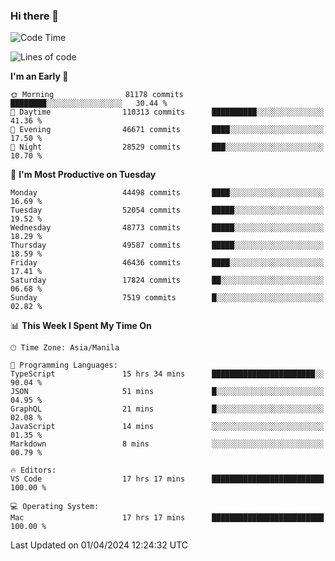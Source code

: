 ### Hi there 👋

<!--START_SECTION:waka-->
![Code Time](http://img.shields.io/badge/Code%20Time-5%2C006%20hrs%2047%20mins-blue)

![Lines of code](https://img.shields.io/badge/From%20Hello%20World%20I%27ve%20Written-118.5%20million%20lines%20of%20code-blue)

**I'm an Early 🐤** 

```text
🌞 Morning                81178 commits       ████████░░░░░░░░░░░░░░░░░   30.44 % 
🌆 Daytime                110313 commits      ██████████░░░░░░░░░░░░░░░   41.36 % 
🌃 Evening                46671 commits       ████░░░░░░░░░░░░░░░░░░░░░   17.50 % 
🌙 Night                  28529 commits       ███░░░░░░░░░░░░░░░░░░░░░░   10.70 % 
```
📅 **I'm Most Productive on Tuesday** 

```text
Monday                   44498 commits       ████░░░░░░░░░░░░░░░░░░░░░   16.69 % 
Tuesday                  52054 commits       █████░░░░░░░░░░░░░░░░░░░░   19.52 % 
Wednesday                48773 commits       █████░░░░░░░░░░░░░░░░░░░░   18.29 % 
Thursday                 49587 commits       █████░░░░░░░░░░░░░░░░░░░░   18.59 % 
Friday                   46436 commits       ████░░░░░░░░░░░░░░░░░░░░░   17.41 % 
Saturday                 17824 commits       ██░░░░░░░░░░░░░░░░░░░░░░░   06.68 % 
Sunday                   7519 commits        █░░░░░░░░░░░░░░░░░░░░░░░░   02.82 % 
```


📊 **This Week I Spent My Time On** 

```text
🕑︎ Time Zone: Asia/Manila

💬 Programming Languages: 
TypeScript               15 hrs 34 mins      ███████████████████████░░   90.04 % 
JSON                     51 mins             █░░░░░░░░░░░░░░░░░░░░░░░░   04.95 % 
GraphQL                  21 mins             █░░░░░░░░░░░░░░░░░░░░░░░░   02.08 % 
JavaScript               14 mins             ░░░░░░░░░░░░░░░░░░░░░░░░░   01.35 % 
Markdown                 8 mins              ░░░░░░░░░░░░░░░░░░░░░░░░░   00.79 % 

🔥 Editors: 
VS Code                  17 hrs 17 mins      █████████████████████████   100.00 % 

💻 Operating System: 
Mac                      17 hrs 17 mins      █████████████████████████   100.00 % 
```


 Last Updated on 01/04/2024 12:24:32 UTC
<!--END_SECTION:waka-->


<!--
**rad182/rad182** is a ✨ _special_ ✨ repository because its `README.md` (this file) appears on your GitHub profile.

Here are some ideas to get you started:

- 🔭 I’m currently working on ...
- 🌱 I’m currently learning ...
- 👯 I’m looking to collaborate on ...
- 🤔 I’m looking for help with ...
- 💬 Ask me about ...
- 📫 How to reach me: ...
- 😄 Pronouns: ...
- ⚡ Fun fact: ...
-->
